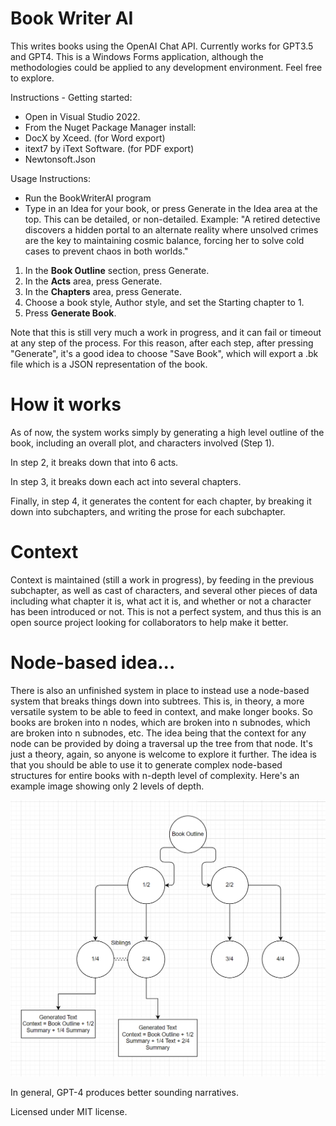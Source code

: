 # Book Writer AI

This writes books using the OpenAI Chat API. Currently works for GPT3.5 and GPT4. This is a Windows Forms application, although the methodologies could be applied to any development environment. Feel free to explore.

Instructions - Getting started:

* Open in Visual Studio 2022.
* From the Nuget Package Manager install:
* DocX by Xceed. (for Word export)
* itext7 by iText Software. (for PDF export)
* Newtonsoft.Json

Usage Instructions:
* Run the BookWriterAI program
* Type in an Idea for your book, or press Generate in the Idea area at the top. This can be detailed, or non-detailed. Example: "A retired detective discovers a hidden portal to an alternate reality where unsolved crimes are the key to maintaining cosmic balance, forcing her to solve cold cases to prevent chaos in both worlds."
1. In the **Book Outline** section, press Generate.
2. In the **Acts** area, press Generate.
3. In the **Chapters** area, press Generate.
4. Choose a book style, Author style, and set the Starting chapter to 1.
5. Press **Generate Book**.

Note that this is still very much a work in progress, and it can fail or timeout at any step of the process. For this reason, after each step, after pressing "Generate", it's a good idea to choose 
"Save Book", which will export a .bk file which is a JSON representation of the book.

# How it works

As of now, the system works simply by generating a high level outline of the book, including an overall plot, and characters involved (Step 1). 

In step 2, it breaks down that into 6 acts. 

In step 3, it breaks down each act into several chapters.

Finally, in step 4, it generates the content for each chapter, by breaking it down into subchapters, and writing the prose for each subchapter. 

# Context

Context is maintained (still a work in progress), by feeding in the previous subchapter, as well as cast of characters, and several other pieces of data including what chapter it is, what act it is, and whether or not a character has been introduced or not. This is not a perfect system, and thus this is an open source project looking for collaborators to help make it better.

# Node-based idea...

There is also an unfinished system in place to instead use a node-based system that breaks things down into subtrees. This is, in theory, a more versatile system to be able to feed in context, and make longer books. So books are broken into n nodes, which are broken into n subnodes, which are broken into n subnodes, etc. The idea being that the context for any node can be provided by doing a traversal up the tree from that node. It's just a theory, again, so anyone is welcome to explore it further. The idea is that you should be able to use it to generate complex node-based structures for entire books with n-depth level of complexity. Here's an example image showing only 2 levels of depth.

![](nodes.png)

In general, GPT-4 produces better sounding narratives.

Licensed under MIT license.

